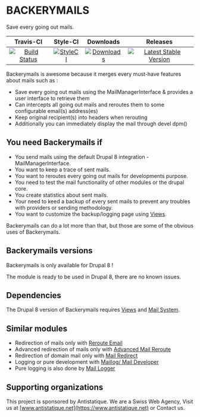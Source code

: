 # BACKERYMAILS

Save every going out mails.

|       Travis-CI        |        Style-CI         |        Downloads        |         Releases         |
|:----------------------:|:-----------------------:|:-----------------------:|:------------------------:|
| [![Build Status](https://travis-ci.com/antistatique/drupal-backerymails.svg?branch=8.x-1.x)](https://travis-ci.com/antistatique/drupal-backerymails) | [![StyleCI](https://styleci.io/repos/85471768/shield)](https://styleci.io/repos/85471768) | [![Downloads](https://img.shields.io/badge/downloads-8.x--1.x-green.svg?style=flat-square)](https://ftp.drupal.org/files/projects/backerymails-8.x-1.x-dev.tar.gz) | [![Latest Stable Version](https://img.shields.io/badge/release-v1.3.x--dev-blue.svg?style=flat-square)](https://www.drupal.org/project/backerymails/releases) |

Backerymails is awesome because it merges every must-have features about mails such as :

- Save every going out mails using the MailManagerInterface & provides a user interface to retrieve them
- Can intercepts all going out mails and reroutes them to some configurable email(s) address(es)
- Keep original recipient(s) into headers when rerouting
- Additionally you can immediately display the mail through devel dpm()

## You need Backerymails if

- You send mails using the default Drupal 8 integration - MailManagerInterface.
- You want to keep a trace of sent mails.
- You want to reroutes every going out mails for developments purpose.
- You need to test the mail functionality of other modules or the drupal core.
- You create statistics about sent mails.
- Your need to keed a backup of every sent mails to prevent any troubles with providers or sending methodology.
- You want to customize the backup/logging page using [Views](https://www.drupal.org/project/views).

Backerymails can do a lot more than that, but those are some of the obvious uses of Backerymails.

## Backerymails versions

Backerymails is only available for Drupal 8 !

The module is ready to be used in Drupal 8, there are no known issues.

## Dependencies

The Drupal 8 version of Backerymails requires [Views](https://www.drupal.org/project/views) and [Mail System](https://www.drupal.org/project/mailsystem).

## Similar modules

- Redirection of mails only with [Reroute Email](https://www.drupal.org/project/reroute_email)
- Advanced redirection of mails only with [Advanced Mail Reroute](https://www.drupal.org/project/advanced_mail_reroute)
- Redirection of domain mail only with [Mail Redirect](https://www.drupal.org/project/mail_redirect)
- Logging or pure development with [Maillog/ Mail Developer](https://www.drupal.org/project/maillog)
- Pure logging is also done by [Mail Logger](https://www.drupal.org/project/mail_logger)

## Supporting organizations

This project is sponsored by Antistatique. We are a Swiss Web Agency,
Visit us at [www.antistatique.net](https://www.antistatique.net) or Contact us.
